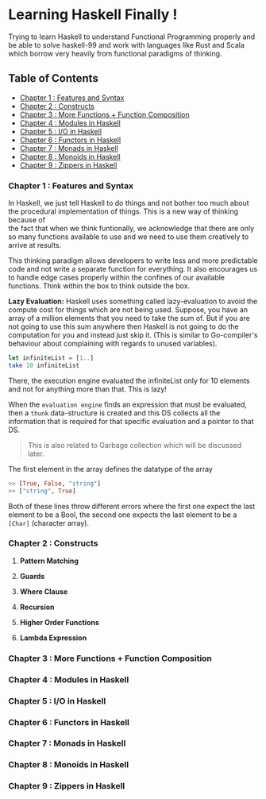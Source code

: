 # Learning Haskell Finally !

Trying to learn Haskell to understand Functional Programming properly and be 
able to solve haskell-99 and work with languages like Rust and Scala which 
borrow very heavily from functional paradigms of thinking.

## Table of Contents

* [Chapter 1 : Features and Syntax](#chapter-1-features-and-syntax)
* [Chapter 2 : Constructs](#chapter-2-constructs)
* [Chapter 3 : More Functions + Function Composition](#chapter-3-more-functions--function-composition)
* [Chapter 4 : Modules in Haskell](#chapter-4-modules-in-haskell)
* [Chapter 5 : I/O in Haskell](#chapter-5-i-o-in-haskell)
* [Chapter 6 : Functors in Haskell](#chapter-6-functors-in-haskell)
* [Chapter 7 : Monads in Haskell](#chapter-7-monads-in-haskell)
* [Chapter 8 : Monoids in Haskell](#chapter-8-monoids-in-haskell)
* [Chapter 9 : Zippers in Haskell](#chapter-9-zippers-in-haskell)

### Chapter 1 : Features and Syntax
In Haskell, we just tell Haskell to do things and not bother too much about the 
procedural implementation of things. This is a new way of thinking because of  
the fact that when we think funtionally, we acknowledge that there are only so 
many functions available to use and we need to use them creatively to arrive at 
results. 

This thinking paradigm allows developers to write less and more predictable code 
and not write a separate function for everything. It also encourages us to handle 
edge cases properly within the confines of our available functions. Think within 
the box to think outside the box.

**Lazy Evaluation:** Haskell uses something called lazy-evaluation to avoid 
the compute cost for things which are not being used. Suppose, you have an array 
of a million elements that you need to take the sum of. But if you are not going 
to use this sum anywhere then Haskell is not going to do the computation for you 
and instead just skip it. (This is similar to Go-compiler's behaviour about 
complaining with regards to unused variables).

```haskell
let infiniteList = [1..]
take 10 infiniteList
```

There, the execution engine evaluated the infiniteList only for 10 elements and 
not for anything more than that. This is lazy!

When the `evaluation engine` finds an expression that must be evaluated, then a 
`thunk` data-structure is created and this DS collects all the information that 
is required for that specific evaluation and a pointer to that DS.

> This is also related to Garbage collection which will be discussed later.

The first element in the array defines the datatype of the array
```haskell
>> [True, False, "string"]
>> ["string", True]
```

Both of these lines throw different errors where the first one expect the last 
element to be a Bool, the second one expects the last element to be a `[Char]`
(character array).

### Chapter 2 : Constructs
1. **Pattern Matching**

2. **Guards**

3. **Where Clause**

4. **Recursion**

5. **Higher Order Functions**

6. **Lambda Expression**

### Chapter 3 : More Functions + Function Composition
### Chapter 4 : Modules in Haskell
### Chapter 5 : I/O in Haskell
### Chapter 6 : Functors in Haskell
### Chapter 7 : Monads in Haskell
### Chapter 8 : Monoids in Haskell
### Chapter 9 : Zippers in Haskell
